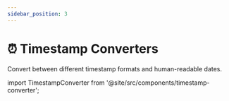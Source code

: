 ```yaml
---
sidebar_position: 3
---
```


# ⏰ Timestamp Converters

Convert between different timestamp formats and human-readable dates.

import TimestampConverter from '@site/src/components/timestamp-converter';

<TimestampConverter />
